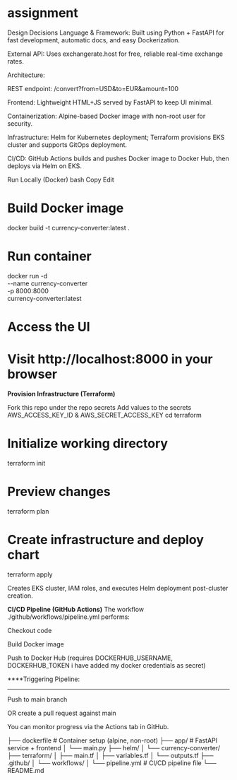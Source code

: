 # assignment
Design Decisions
Language & Framework: Built using Python + FastAPI for fast development, automatic docs, and easy Dockerization.

External API: Uses exchangerate.host for free, reliable real-time exchange rates.

Architecture:

REST endpoint: /convert?from=USD&to=EUR&amount=100

Frontend: Lightweight HTML+JS served by FastAPI to keep UI minimal.

Containerization: Alpine-based Docker image with non-root user for security.

Infrastructure: Helm for Kubernetes deployment; Terraform provisions EKS cluster and supports GitOps deployment.

CI/CD: GitHub Actions builds and pushes Docker image to Docker Hub, then deploys via Helm on EKS.

Run Locally (Docker)
bash
Copy
Edit
# Build Docker image
docker build -t currency-converter:latest .

# Run container
docker run -d \
  --name currency-converter \
  -p 8000:8000 \
  currency-converter:latest

# Access the UI
# Visit http://localhost:8000 in your browser

**Provision Infrastructure (Terraform)**

Fork this repo under the repo secrets Add values to the secrets AWS_ACCESS_KEY_ID & AWS_SECRET_ACCESS_KEY
cd terraform

# Initialize working directory
terraform init

# Preview changes
terraform plan 

# Create infrastructure and deploy chart
terraform apply 

Creates EKS cluster, IAM roles, and executes Helm deployment post-cluster creation.

**CI/CD Pipeline (GitHub Actions)**
The workflow ./github/workflows/pipeline.yml performs:

Checkout code

Build Docker image

Push to Docker Hub (requires DOCKERHUB_USERNAME, DOCKERHUB_TOKEN i have added my docker credentials as secret)

****Triggering Pipeline:
****
Push to main branch

OR create a pull request against main

You can monitor progress via the Actions tab in GitHub.


├── dockerfile                  # Container setup (alpine, non-root)
├── app/                        # FastAPI service + frontend
│   └── main.py
├── helm/
│   └── currency-converter/    
├── terraform/
│   ├── main.tf
│   ├── variables.tf
│   └── outputs.tf
├── .github/
│   └── workflows/
│       └── pipeline.yml       # CI/CD pipeline file
└── README.md                 

